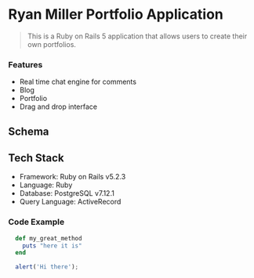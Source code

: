 # Ryan Miller Portfolio Application

> This is a Ruby on Rails 5 application that allows users to create their own portfolios.

### Features

- Real time chat engine for comments
- Blog
- Portfolio
- Drag and drop interface

## Schema


## Tech Stack
 - Framework: Ruby on Rails v5.2.3
 - Language: Ruby
 - Database: PostgreSQL v7.12.1
 - Query Language: ActiveRecord

### Code Example

```ruby
  def my_great_method
    puts "here it is"
  end
```

```javascript
  alert('Hi there');
```
